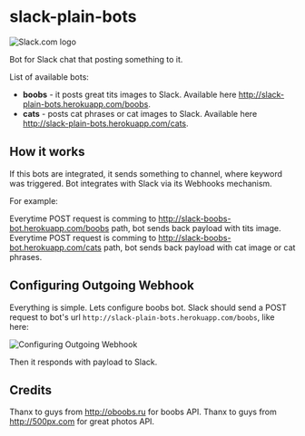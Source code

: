 slack-plain-bots
======
![Slack.com logo](https://slack.global.ssl.fastly.net/8872/img/landing_slack_hash_wordmark_logo.png "Slack.com")

Bot for Slack chat that posting something to it.

List of available bots:
* __boobs__ - it posts great tits images to Slack. Available here http://slack-plain-bots.herokuapp.com/boobs.
* __cats__ - posts cat phrases or cat images to Slack. Available here http://slack-plain-bots.herokuapp.com/cats.

How it works
---

If this bots are integrated, it sends something to channel, where keyword was triggered.
Bot integrates with Slack via its Webhooks mechanism.

For example:

Everytime POST request is comming to http://slack-boobs-bot.herokuapp.com/boobs path, bot sends back payload with tits image.
Everytime POST request is comming to http://slack-boobs-bot.herokuapp.com/cats path, bot sends back payload with cat image or cat phrases.


Configuring Outgoing Webhook
---

Everything is simple. Lets configure boobs bot. Slack should send a POST request to bot's url ```http://slack-plain-bots.herokuapp.com/boobs```, like here:

![Configuring Outgoing Webhook](http://s8.postimg.org/7ph2o3wxh/Screenshot_2014_04_29_23_14_03.png "Configuring Outgoing Webhook")

Then it responds with payload to Slack.

Credits
---

Thanx to guys from http://oboobs.ru for boobs API.
Thanx to guys from http://500px.com for great photos API.
